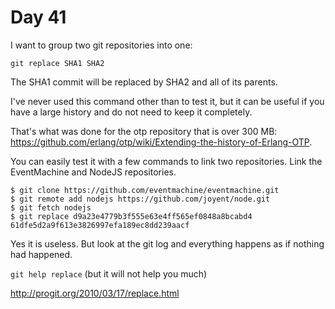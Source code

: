 # Day 41

I want to group two git repositories into one:

    git replace SHA1 SHA2

The SHA1 commit will be replaced by SHA2 and all of its parents.

I've never used this command other than to test it, but
it can be useful if you have a large history and do not need to keep it completely.

That's what was done for the otp repository that is over 300 MB: https://github.com/erlang/otp/wiki/Extending-the-history-of-Erlang-OTP.

You can easily test it with a few commands to link two repositories. Link the EventMachine and NodeJS repositories.

    $ git clone https://github.com/eventmachine/eventmachine.git
    $ git remote add nodejs https://github.com/joyent/node.git
    $ git fetch nodejs
    $ git replace d9a23e4779b3f555e63e4ff565ef0848a8bcabd4 61dfe5d2a9f613e3826997efa189ec8dd239aacf

Yes it is useless. But look at the git log and everything happens as if nothing had happened.

`git help replace` (but it will not help you much)

http://progit.org/2010/03/17/replace.html
